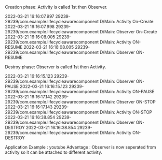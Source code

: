 Creation phase:
Activity is called 1st then Observer. 

2022-03-21 16:16:07.997 29239-29239/com.example.lifecycleawarecomponent D/Main: Activity On-Create
2022-03-21 16:16:07.998 29239-29239/com.example.lifecycleawarecomponent D/Main: Observer On-Create
2022-03-21 16:16:08.005 29239-29239/com.example.lifecycleawarecomponent D/Main: Activity ON-RESUME
2022-03-21 16:16:08.005 29239-29239/com.example.lifecycleawarecomponent D/Main: Observer ON-RESUME


Destroy phase:
Observer is called 1st then Activity. 

2022-03-21 16:16:15.123 29239-29239/com.example.lifecycleawarecomponent D/Main: Observer ON-PAUSE
2022-03-21 16:16:15.123 29239-29239/com.example.lifecycleawarecomponent D/Main: Activity ON-PAUSE
2022-03-21 16:16:17.142 29239-29239/com.example.lifecycleawarecomponent D/Main: Observer  ON-STOP
2022-03-21 16:16:17.143 29239-29239/com.example.lifecycleawarecomponent D/Main: Activity  ON-STOP
2022-03-21 16:16:38.854 29239-29239/com.example.lifecycleawarecomponent D/Main: Observer ON-DESTROY
2022-03-21 16:16:38.854 29239-29239/com.example.lifecycleawarecomponent D/Main: Activity ON-DESTROY

Application Example : youtube 
Advantage : Observer is now seperated from activity so it can be attached to different activity.

